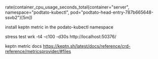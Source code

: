 rate(container_cpu_usage_seconds_total{container="server", namespace="podtato-kubectl", pod="podtato-head-entry-787b665648-ssvb2"}[5m])

install keptn metric in the podato-kubectl namespace


stress test
wrk -t4 -c100 -d30s http://localhost:50376/


keptn metric docs
https://keptn.sh/latest/docs/reference/crd-reference/metricsprovider/#files